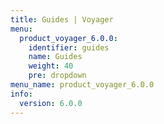 ```yaml
---
title: Guides | Voyager
menu:
  product_voyager_6.0.0:
    identifier: guides
    name: Guides
    weight: 40
    pre: dropdown
menu_name: product_voyager_6.0.0
info:
  version: 6.0.0
---
```


